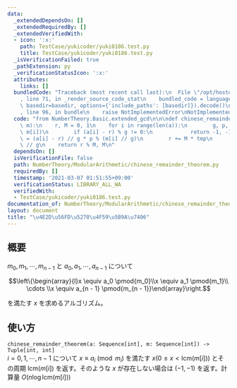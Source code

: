 ```yaml
---
data:
  _extendedDependsOn: []
  _extendedRequiredBy: []
  _extendedVerifiedWith:
  - icon: ':x:'
    path: TestCase/yukicoder/yuki0186.test.py
    title: TestCase/yukicoder/yuki0186.test.py
  _isVerificationFailed: true
  _pathExtension: py
  _verificationStatusIcon: ':x:'
  attributes:
    links: []
  bundledCode: "Traceback (most recent call last):\n  File \"/opt/hostedtoolcache/Python/3.9.2/x64/lib/python3.9/site-packages/onlinejudge_verify/documentation/build.py\"\
    , line 71, in _render_source_code_stat\n    bundled_code = language.bundle(stat.path,\
    \ basedir=basedir, options={'include_paths': [basedir]}).decode()\n  File \"/opt/hostedtoolcache/Python/3.9.2/x64/lib/python3.9/site-packages/onlinejudge_verify/languages/python.py\"\
    , line 96, in bundle\n    raise NotImplementedError\nNotImplementedError\n"
  code: "from NumberTheory.Basic.extended_gcd\n\n\ndef chinese_remainder_theorem(a,\
    \ m):\n    r, M = 0, 1\n    for i in range(len(a)):\n        g, p, q = extended_gcd(M,\
    \ m[i])\n        if (a[i] - r) % g != 0:\n            return -1, -1\n        tmp\
    \ = (a[i] - r) // g * p % (m[i] // g)\n        r += M * tmp\n        M *= m[i]\
    \ // g\n    return r % M, M\n"
  dependsOn: []
  isVerificationFile: false
  path: NumberTheory/ModularArithmetic/chinese_remainder_theorem.py
  requiredBy: []
  timestamp: '2021-03-07 01:51:55+09:00'
  verificationStatus: LIBRARY_ALL_WA
  verifiedWith:
  - TestCase/yukicoder/yuki0186.test.py
documentation_of: NumberTheory/ModularArithmetic/chinese_remainder_theorem.py
layout: document
title: "\u4E2D\u56FD\u5270\u4F59\u5B9A\u7406"
---
```


## 概要
$m_0, m_1, \cdots, m_{n - 1}$ と $a_0, a_1, \cdots, a_{n - 1}$ について

$$\left\{\begin{array}{l}x \equiv a_0 \pmod{m_0}\\x \equiv a_1 \pmod{m_1}\\ \cdots \\x \equiv a_{n - 1} \pmod{m_{n - 1}}\end{array}\right.$$

を満たす $x$ を求めるアルゴリズム。

## 使い方
`chinese_remainder_theorem(a: Sequence[int], m: Sequence[int]) -> Tuple[int, int]`  
$i = 0, 1, \cdots, n - 1$ について $x \equiv a_i \pmod{m_i}$ を満たす $x (0 \le x \lt \mathrm{lcm}(m[i]))$ とその周期 $\mathrm{lcm}(m[i])$ を返す。そのような $x$ が存在しない場合は $(-1, -1)$ を返す。計算量 $O(n \log \mathrm{lcm}(m[i]))$
